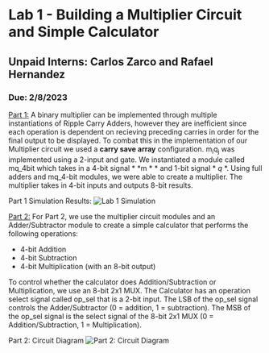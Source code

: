 # Lab 1 - Building a Multiplier Circuit and Simple Calculator
## Unpaid Interns: Carlos Zarco and Rafael Hernandez
### Due: 2/8/2023

<ins>Part 1:</ins>
A binary multiplier can be implemented through multiple instantiations of Ripple Carry Adders, however they are inefficient since each operation is dependent on recieving preceding carries in order for the final output to be displayed. To combat this in the implementation of our Multiplier circuit we used a **carry save array** configuration. m<sub>i</sub>q<sub>j</sub> was implemented using a 2-input and gate. We instantiated a module called mq_4bit which takes in a 4-bit signal * *m * * and 1-bit signal * *q* *. Using full adders and mq_4-bit modules, we were able to create a  multiplier. The multiplier takes in 4-bit inputs and outputs 8-bit results.

Part 1 Simulation Results:
![Lab 1 Simulation](https://github.com/Spring-2023-Classes/lab-1-building-multiplier-and-simple-calculator-unpaid-interns/blob/main/Lab_1_Part_1/Lab%201%20Simulation.png)


<ins>Part 2:</ins>
For Part 2, we use the multiplier circuit modules and an Adder/Subtractor module to create a simple calculator that performs the following operations:
- 4-bit Addition
- 4-bit Subtraction
- 4-bit Multiplication (with an 8-bit output)

To control whether the calculator does Addition/Subtraction or Multiplication, we use an 8-bit 2x1 MUX. The Calculator has an operation select signal called op_sel that is a 2-bit input. The LSB of the op_sel signal controls the Adder/Subtractor (0 = addition, 1 = subtraction). The MSB of the op_sel signal is the select signal of the 8-bit 2x1 MUX (0 = Addition/Subtraction, 1 = Multiplication).  

Part 2: Circuit Diagram
![Part 2: Circuit Diagram](https://github.com/Spring-2023-Classes/lab-1-building-multiplier-and-simple-calculator-unpaid-interns/blob/main/Lab_1_Part_2/Lab%201%20Part%202%20Diagram.jpg)
